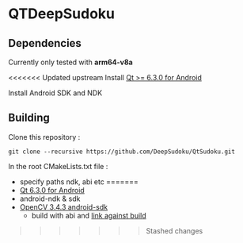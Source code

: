 # QTDeepSudoku

## Dependencies
Currently only tested with **arm64-v8a**

<<<<<<< Updated upstream
Install [Qt >= 6.3.0 for Android](https://doc-snapshots.qt.io/qt6-dev/android-building.html)

Install Android SDK and NDK 

## Building

Clone this repository : 

`git clone --recursive https://github.com/DeepSudoku/QtSudoku.git `

In the root CMakeLists.txt file :
  - specify paths ndk, abi etc 
=======
- [Qt 6.3.0 for Android](https://doc-snapshots.qt.io/qt6-dev/android-building.html)
- android-ndk & sdk
- [OpenCV 3.4.3 android-sdk](https://opencv.org/releases/) 
  - build with abi and [link against build](https://www.tal.org/tutorials/build_opencv_qt_android)
>>>>>>> Stashed changes

